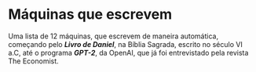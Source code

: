 # Máquinas que escrevem
Uma lista de 12 máquinas, que escrevem de maneira automática, começando pelo ***Livro de Daniel***, na Bíblia Sagrada, escrito no século VI a.C, até o programa ***GPT-2***, da OpenAI, que já foi entrevistado pela revista The Economist.


